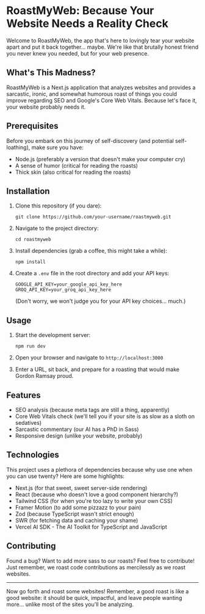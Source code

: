 # RoastMyWeb: Because Your Website Needs a Reality Check

Welcome to RoastMyWeb, the app that's here to lovingly tear your website apart and put it back together... maybe. We're like that brutally honest friend you never knew you needed, but for your web presence.

## What's This Madness?

RoastMyWeb is a Next.js application that analyzes websites and provides a sarcastic, ironic, and somewhat humorous roast of things you could improve regarding SEO and Google's Core Web Vitals. Because let's face it, your website probably needs it.

## Prerequisites

Before you embark on this journey of self-discovery (and potential self-loathing), make sure you have:

- Node.js (preferably a version that doesn't make your computer cry)
- A sense of humor (critical for reading the roasts)
- Thick skin (also critical for reading the roasts)

## Installation

1. Clone this repository (if you dare):

   ```
   git clone https://github.com/your-username/roastmyweb.git
   ```

2. Navigate to the project directory:

   ```
   cd roastmyweb
   ```

3. Install dependencies (grab a coffee, this might take a while):

   ```
   npm install
   ```

4. Create a `.env` file in the root directory and add your API keys:
   ```
   GOOGLE_API_KEY=your_google_api_key_here
   GROQ_API_KEY=your_groq_api_key_here
   ```
   (Don't worry, we won't judge you for your API key choices... much.)

## Usage

1. Start the development server:

   ```
   npm run dev
   ```

2. Open your browser and navigate to `http://localhost:3000`

3. Enter a URL, sit back, and prepare for a roasting that would make Gordon Ramsay proud.

## Features

- SEO analysis (because meta tags are still a thing, apparently)
- Core Web Vitals check (we'll tell you if your site is as slow as a sloth on sedatives)
- Sarcastic commentary (our AI has a PhD in Sass)
- Responsive design (unlike your website, probably)

## Technologies

This project uses a plethora of dependencies because why use one when you can use twenty? Here are some highlights:

- Next.js (for that sweet, sweet server-side rendering)
- React (because who doesn't love a good component hierarchy?)
- Tailwind CSS (for when you're too lazy to write your own CSS)
- Framer Motion (to add some pizzazz to your pain)
- Zod (because TypeScript wasn't strict enough)
- SWR (for fetching data and caching your shame)
- Vercel AI SDK - The AI Toolkit for TypeScript and JavaScript

## Contributing

Found a bug? Want to add more sass to our roasts? Feel free to contribute! Just remember, we roast code contributions as mercilessly as we roast websites.

---

Now go forth and roast some websites! Remember, a good roast is like a good website: it should be quick, impactful, and leave people wanting more... unlike most of the sites you'll be analyzing.
